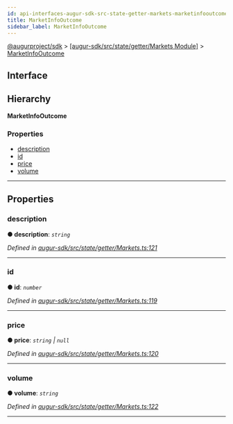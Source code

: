 ```yaml
---
id: api-interfaces-augur-sdk-src-state-getter-markets-marketinfooutcome
title: MarketInfoOutcome
sidebar_label: MarketInfoOutcome
---
```


[@augurproject/sdk](api-readme.md) > [[augur-sdk/src/state/getter/Markets Module]](api-modules-augur-sdk-src-state-getter-markets-module.md) > [MarketInfoOutcome](api-interfaces-augur-sdk-src-state-getter-markets-marketinfooutcome.md)

## Interface

## Hierarchy

**MarketInfoOutcome**

### Properties

* [description](api-interfaces-augur-sdk-src-state-getter-markets-marketinfooutcome.md#description)
* [id](api-interfaces-augur-sdk-src-state-getter-markets-marketinfooutcome.md#id)
* [price](api-interfaces-augur-sdk-src-state-getter-markets-marketinfooutcome.md#price)
* [volume](api-interfaces-augur-sdk-src-state-getter-markets-marketinfooutcome.md#volume)

---

## Properties

<a id="description"></a>

###  description

**● description**: *`string`*

*Defined in [augur-sdk/src/state/getter/Markets.ts:121](https://github.com/AugurProject/augur/blob/1e1466f1d3/packages/augur-sdk/src/state/getter/Markets.ts#L121)*

___
<a id="id"></a>

###  id

**● id**: *`number`*

*Defined in [augur-sdk/src/state/getter/Markets.ts:119](https://github.com/AugurProject/augur/blob/1e1466f1d3/packages/augur-sdk/src/state/getter/Markets.ts#L119)*

___
<a id="price"></a>

###  price

**● price**: *`string` \| `null`*

*Defined in [augur-sdk/src/state/getter/Markets.ts:120](https://github.com/AugurProject/augur/blob/1e1466f1d3/packages/augur-sdk/src/state/getter/Markets.ts#L120)*

___
<a id="volume"></a>

###  volume

**● volume**: *`string`*

*Defined in [augur-sdk/src/state/getter/Markets.ts:122](https://github.com/AugurProject/augur/blob/1e1466f1d3/packages/augur-sdk/src/state/getter/Markets.ts#L122)*

___

